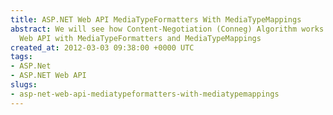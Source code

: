 ```yaml
---
title: ASP.NET Web API MediaTypeFormatters With MediaTypeMappings
abstract: We will see how Content-Negotiation (Conneg) Algorithm works on ASP.NET
  Web API with MediaTypeFormatters and MediaTypeMappings
created_at: 2012-03-03 09:38:00 +0000 UTC
tags:
- ASP.Net
- ASP.NET Web API
slugs:
- asp-net-web-api-mediatypeformatters-with-mediatypemappings
---
```

